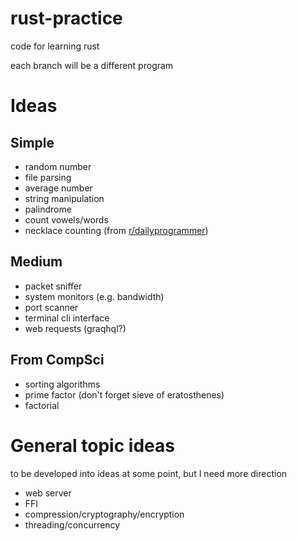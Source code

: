 # rust-practice
code for learning rust

each branch will be a different program

# Ideas

## Simple
- random number
- file parsing
- average number
- string manipulation
- palindrome
- count vowels/words
- necklace counting (from [r/dailyprogrammer](https://www.reddit.com/r/dailyprogrammer/comments/g1xrun/20200415_challenge_384_intermediate_necklace/))

## Medium
- packet sniffer
- system monitors (e.g. bandwidth)
- port scanner
- terminal cli interface
- web requests (graqhql?)

## From CompSci
- sorting algorithms
- prime factor (don't forget sieve of eratosthenes)
- factorial

# General topic ideas
to be developed into ideas at some point, but I need more direction

- web server
- FFI
- compression/cryptography/encryption
- threading/concurrency
